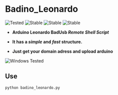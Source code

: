 # Badino_Leonardo
![Tested](https://img.shields.io/badge/Supported%20OS-Linux%2FWindows-brightgreengreen.svg)
![Stable](https://img.shields.io/badge/Release-Stable-orange.svg)
![Stable](https://camo.githubusercontent.com/cd04b13c3f072769ca8bd150219f22173ab8ff38/68747470733a2f2f696d672e736869656c64732e696f2f62616467652f4c6963656e73652d4c47504c253230322e302d626c75652e737667)
![Stable](https://camo.githubusercontent.com/faa3ae76249ad98eb692f2796d5c5d9d6fd2e8c6/68747470733a2f2f696d672e736869656c64732e696f2f707970692f707976657273696f6e732f746564616e612e737667)

 * **Arduino Leonardo BadUsb *Remote Shell Script*** 

 * **It has a *simple* and *fast* structure.**
 
 * **Just get your domain adress and upload arduino**

![Windows Tested](https://i.ibb.co/QDtvf99/Badino-Leonardo.png "Tested")

## Use

`python badino_leonardo.py`
